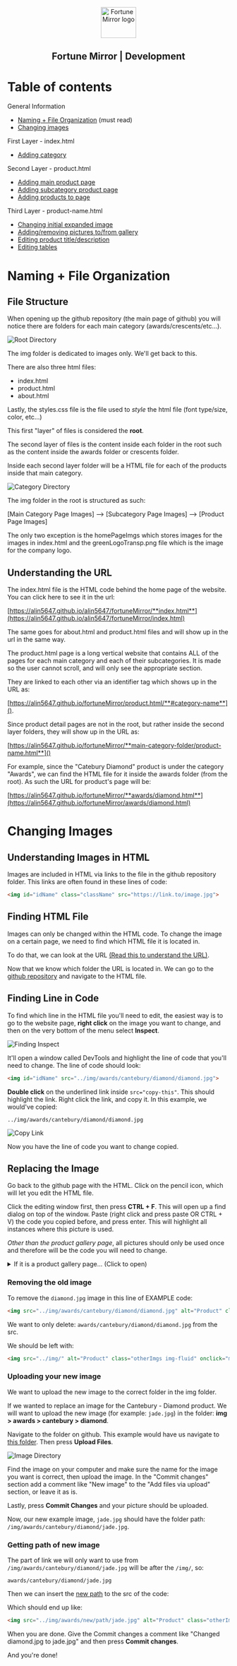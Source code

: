 <p align="center">
  <a href="https://alin5647.github.com/fmaward/index.html">
    <img src="https://raw.githubusercontent.com/alin5647/fortuneMirror/master/img/greenLogoTransp.png" alt="Fortune Mirror logo" width="80" height="70">
  </a>
</p>

<h2 align="center">Fortune Mirror | Development</h2>

# Table of contents

General Information
- [Naming + File Organization](#naming--file-organization) (must read)
- [Changing images](#changing-images)

First Layer - index.html
- [Adding category](#adding-category)

Second Layer - product.html
- [Adding main product page](#adding-main-product-page)
- [Adding subcategory product page](#adding-subcategory-product-page)
- [Adding products to page](#adding-products-to-page)

Third Layer - product-name.html
- [Changing initial expanded image](#changing-initial-expanded-image)
- [Adding/removing pictures to/from gallery](#add/removing-pictures-to/form-gallery)
- [Editing product title/description](#edit-product-title/description)
- [Editing tables](#edit-tables)


# Naming + File Organization

## File Structure

When opening up the github repository (the main page of github) you will notice there are folders for each main category (awards/crescents/etc...).

![Root Directory](img/READMEImgs/rootDirectory.png)

The img folder is dedicated to images only. We'll get back to this.

There are also three html files:
- index.html
- product.html
- about.html

Lastly, the styles.css file is the file used to *style* the html file (font type/size, color, etc...)

This first "layer" of files is considered the **root**.

The second layer of files is the content inside each folder in the root such as the content inside the awards folder or crescents folder.

Inside each second layer folder will be a HTML file for each of the products inside that main category.

![Category Directory](img/READMEImgs/mainCategoryDirectory.png)

The img folder in the root is structured as such:

[Main Category Page Images] --> [Subcategory Page Images] --> [Product Page Images]

The only two exception is the homePageImgs which stores images for the images in index.html and the greenLogoTransp.png file which is the image for the company logo.

## Understanding the URL

The index.html file is the HTML code behind the home page of the website. You can click here to see it in the url: 

[https://alin5647.github.io/alin5647/fortuneMirror/**index.html**](https://alin5647.github.io/alin5647/fortuneMirror/index.html)

The same goes for about.html and product.html files and will show up in the url in the same way.

The product.html page is a long vertical website that contains ALL of the pages for each main category and each of their subcategories. It is made so the user cannot scroll, and will only see the appropriate section.

They are linked to each other via an identifier tag which shows up in the URL as: 

[https://alin5647.github.io/fortuneMirror/product.html/**#category-name**]().

Since product detail pages are not in the root, but rather inside the second layer folders, they will show up in the URL as: 

[https://alin5647.github.io/fortuneMirror/**main-category-folder/product-name.html**]()

For example, since the "Catebury Diamond" product is under the category "Awards", we can find the HTML file for it inside the awards folder (from the root). As such the URL for product's page will be:

[https://alin5647.github.io/fortuneMirror/**awards/diamond.html**](https://alin5647.github.io/fortuneMirror/awards/diamond.html)


# Changing Images

## Understanding Images in HTML

Images are included in HTML via links to the file in the github repository folder. This links are often found in these lines of code:

```html
<img id="idName" class="className" src="https://link.to/image.jpg">
```

## Finding HTML File

Images can only be changed within the HTML code. To change the image on a certain page, we need to find which HTML file it is located in.

To do that, we can look at the URL [(Read this to understand the URL)](#understanding-the-url). 

Now that we know which folder the URL is located in. We can go to the [github repository](https://github.com/alin5647/fortuneMirror/) and navigate to the HTML file.


## Finding Line in Code

To find which line in the HTML file you'll need to edit, the easiest way is to go to the website page, **right click** on the image you want to change, and then on the very bottom of the menu select **Inspect**. 

![Finding Inspect](img/READMEImgs/inspectButton.png)

It'll open a window called DevTools and highlight the line of code that you'll need to change. The line of code should look:

```html
<img id="idName" src="../img/awards/cantebury/diamond/diamond.jpg">
```

**Double click** on the underlined link inside `src="copy-this"`. This should highlight the link. Right click the link, and copy it. In this example, we would've copied:

`../img/awards/cantebury/diamond/diamond.jpg`

![Copy Link](img/READMEImgs/copyImgLink.png)

Now you have the line of code you want to change copied.

## Replacing the Image

Go back to the github page with the HTML. Click on the pencil icon, which will let you edit the HTML file. 

Click the editing window first, then press **CTRL + F**. This will open up a find dialog on top of the window. Paste (right click and press paste OR CTRL + V) the code you copied before, and press enter. This will highlight all instances where this picture is used.

*Other than the product gallery page*, all pictures should only be used once and therefore will be the code you will need to change.

<details><summary>If it is a product gallery page... (Click to open)</summary>

In the product gallery pages, the first image will be repeated to be initially shown on the expanded image. In the code, it'll look like this:

```html
<div class="container-fluid expandedImg-container d-flex flex-column justify-content-center px-0 border-bottom">
    <!--Same Image-->
    <img id="expandedImg" src="../img/awards/cantebury/diamond/diamond.jpg">
</div>

<div class="container-fluid otherImg-container d-flex justify-content-center py-3 px-0">
    <div class="row px-2">
        <div class="col-2">
            <!--Same Image-->
            <img src="../img/awards/cantebury/diamond/diamond.jpg" alt="Product" class="otherImgs img-fluid"
                onclick="myFunction(this);">
        </div>
        <div class="col-2">
            <img src="../img/awards/cantebury/diamond/otherImage.jpg" alt="Sizes" class="otherImgs img-fluid"
                onclick="myFunction(this);">
        </div>
        <div class="col-2">
            <img src="../img/awards/cantebury/diamond/otherImage2.jpg" alt="Packaging" class="otherImgs img-fluid"
                onclick="myFunction(this);">
        </div>
    </div>
</div>
```
In this case, you will want to change src of BOTH image links.
</details>


### Removing the old image

To remove the `diamond.jpg` image in this line of EXAMPLE code:

```html
<img src="../img/awards/cantebury/diamond/diamond.jpg" alt="Product" class="otherImgs img-fluid" onclick="myFunction(this);">
```
We want to only delete:
`awards/cantebury/diamond/diamond.jpg` from the src.

We should be left with: 

```html
<img src="../img/" alt="Product" class="otherImgs img-fluid" onclick="myFunction(this);">
```

### Uploading your new image
We want to upload the new image to the correct folder in the img folder. 

If we wanted to replace an image for the Cantebury - Diamond product. We will want to upload the new image (for example: `jade.jpg`) in the folder: **img > awards > cantebury > diamond**.

Navigate to the folder on github. This example would have us navigate to [this folder](https://github.com/alin5647/fortuneMirror/tree/master/img/awards/cantebury/diamond). Then press **Upload Files**.

![Image Directory](img/READMEImgs/imgDirectoryStructure.png)

Find the image on your computer and make sure the name for the image you want is correct, then upload the image. In the "Commit changes" section add a comment like "New image" to the "Add files via upload" section, or leave it as is. 

Lastly, press **Commit Changes** and your picture should be uploaded.

Now, our new example image, `jade.jpg` should have the folder path: 
`/img/awards/cantebury/diamond/jade.jpg`.

### Getting path of new image
The part of link we will only want to use from `/img/awards/cantebury/diamond/jade.jpg` will be after the `/img/`, so:

`awards/cantebury/diamond/jade.jpg`

Then we can insert the [new path](#finding-path-of-new-image) to the src of the code:

Which should end up like:
```html
<img src="../img/awards/new/path/jade.jpg" alt="Product" class="otherImgs img-fluid" onclick="myFunction(this);">
```

When you are done. Give the Commit changes a comment like "Changed diamond.jpg to jade.jpg" and then press **Commit changes**.

And you're done!




